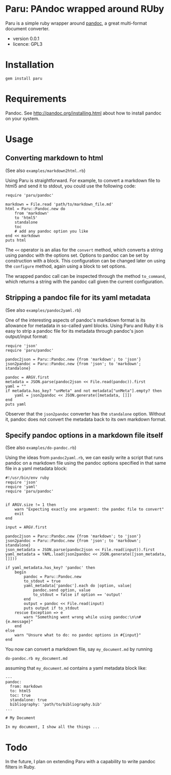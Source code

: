 # Paru: PAndoc wrapped around RUby

Paru is a simple ruby wrapper around [pandoc](http://www.pandoc.org), a great
multi-format document converter.

- version 0.0.1
- licence: GPL3

# Installation

    gem install paru

# Requirements

Pandoc. See http://pandoc.org/installing.html about how to install pandoc on
your system.

# Usage

## Converting markdown to html

(See also `examples/markdown2html.rb`)

Using Paru is straightforward. For example, to convert a markdown file to
html5 and send it to stdout, you could use the following code:

    require 'paru/pandoc'

    markdown = File.read 'path/to/markdown_file.md' 
    html = Paru::Pandoc.new do
        from 'markdown'
        to 'html5'
        standalone
        toc
        # add any pandoc option you like
    end << markdown
    puts html

The `<<` operator is an alias for the `convert` method, which converts a
string using pandoc with the options set. Options to pandoc can be set by
construction with a block. This configuration can be changed later on using
the `configure` method, again using a block to set options.

The wrapped pandoc call can be inspected through the method `to_command`,
which returns a string with the pandoc call given the current configuration.

## Stripping a pandoc file for its yaml metadata

(See also `examples/pandoc2yaml.rb`)

One of the interesting aspects of pandoc's markdown format is its allowance
for metadata in so-called yaml blocks. Using Paru and Ruby it is easy to strip a pandoc
    file for its metadata through pandoc's json output/input format:

    require 'json'
    require 'paru/pandoc'

    pandoc2json = Paru::Pandoc.new {from 'markdown'; to 'json'}
    json2pandoc = Paru::Pandoc.new {from 'json'; to 'markdown'; standalone}

    pandoc = ARGV.first
    metadata = JSON.parse(pandoc2json << File.read(pandoc)).first
    yaml = ""
    if metadata.has_key? "unMeta" and not metadata["unMeta"].empty? then
        yaml = json2pandoc << JSON.generate([metadata, []])
    end
    puts yaml

Observer that the `json2pandoc` converter has the `standalone` option. Without
it, pandoc does not convert the metadata back to its own markdown format.

## Specify pandoc options in a markdown file itself

(See also `examples/do-pandoc.rb`)

Using the ideas from `pandoc2yaml.rb`, we can easily write a script that runs
pandoc on a markdown file using the pandoc options specified in that same file
in a yaml metadata block:

    #!/usr/bin/env ruby
    require 'json'
    require 'yaml'
    require 'paru/pandoc'


    if ARGV.size != 1 then
        warn "Expecting exactly one argument: the pandoc file to convert"
        exit
    end

    input = ARGV.first

    pandoc2json = Paru::Pandoc.new {from 'markdown'; to 'json'}
    json2pandoc = Paru::Pandoc.new {from 'json'; to 'markdown'; standalone}
    json_metadata = JSON.parse(pandoc2json << File.read(input)).first
    yaml_metadata = YAML.load(json2pandoc << JSON.generate([json_metadata, []]))

    if yaml_metadata.has_key? 'pandoc' then
        begin
            pandoc = Paru::Pandoc.new
            to_stdout = true
            yaml_metadata['pandoc'].each do |option, value|
                pandoc.send option, value
                to_stdout = false if option == 'output'
            end
            output = pandoc << File.read(input)
            puts output if to_stdout
        rescue Exception => e
            warn "Something went wrong while using pandoc:\n\n#{e.message}"
        end
    else
        warn "Unsure what to do: no pandoc options in #{input}"
    end

You now can convert a markdown file, say `my_document.md` by running 

    do-pandoc.rb my_document.md

assuming that `my_document.md` contains a yaml metadata block like:

    ---
    pandoc:
      from: markdown
      to: html5
      toc: true
      standalone: true
      bibliography: 'path/to/bibliography.bib'
    ...

    # My Document

    In my document, I show all the things ...

# Todo

In the future, I plan on extending Paru with a capability to write pandoc filters in Ruby.
